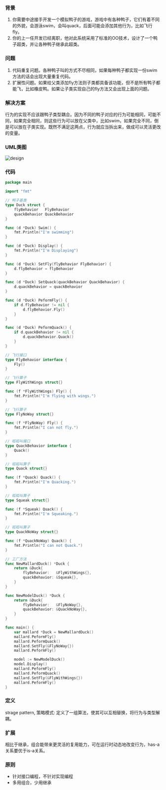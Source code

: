 ### 背景
1. 你需要中途接手开发一个模拟鸭子的游戏，游戏中有各种鸭子，它们有着不同的外貌，会游泳swim，会叫quack，后面可能会添加其他行为，比如飞行fly。
2. 你的上一任开发已经离职，他对此系统采用了标准的OO技术，设计了一个鸭子超类，并让各种鸭子继承此超类。

### 问题
1. 代码重复问题。各种鸭子叫的方式不尽相同，如果每种鸭子都实现一份swim方法的话会出现大量重复代码。
2. 扩展性问题。如果给父类添加fly方法则子类都具备该功能，但不是所有鸭子都能飞，比如橡皮鸭。如果让子类实现自己的fly方法又会出现上面的问题。
 
### 解决方案
行为的实现不应该跟鸭子类型耦合。因为不同的鸭子对应的行为可能相同，可能不同，如果完全相同，则这些行为可以放在父类中，比如swim，如果完全不同，倒是可以放在子类实现。既然不满足这两点，行为就应当拆出来，做成可以灵活更改的变量。

### UML类图
![design](https://www.plantuml.com/plantuml/png/0/ZPBBgi8m48RtynHT7XVr2KH4HCx6Wzf5bpBKU0ochUQY5FNT3TDRHXUs44Z--VwPIQOpOr5Rbol851eJBLnsYkuG-M-fghauubMMEZhq-nq5DmwpKnU-XAST497SPFupekr2chF2gZcjXJwKEW_IDu54s4-neLczdd-Ndz3SOojm_-jNS9--YoUGF7d4CGDRymgLGltT6t0080lhUyLCi9Uh_VxzUcySJqEahUgbLDfZAej_ysOB4quUup5Z0_zVcM8rm4iSQvdFiyv0K-LjCwmjJEA7XsUaoYIrhkJY10worMGt76V5u8eT33DHxFrl_W80 "design")


### 代码
```go
package main

import "fmt"

// 鸭子基类
type Duck struct {
	flyBehavior   FlyBehavior
	quackBehavior QuackBehavior
}

func (d *Duck) Swim() {
	fmt.Println("I'm swimming")
}

func (d *Duck) Display() {
	fmt.Println("I'm Displaying")
}

func (d *Duck) SetFly(flyBehavior FlyBehavior) {
	d.flyBehavior = flyBehavior
}

func (d *Duck) SetQuack(quackBehavior QuackBehavior) {
	d.quackBehavior = quackBehavior
}

func (d *Duck) PeformFly() {
	if d.flyBehavior != nil {
		d.flyBehavior.Fly()
	}
}

func (d *Duck) PeformQuack() {
	if d.quackBehavior != nil {
		d.quackBehavior.Quack()
	}
}

// 飞行接口
type FlyBehavior interface {
	Fly()
}

// 飞行算子
type FlyWithWings struct{}

func (f *FlyWithWings) Fly() {
	fmt.Println("I'm flying with wings.")
}

// 飞行算子
type FlyNoWay struct{}

func (f *FlyNoWay) Fly() {
	fmt.Println("I can not fly.")
}

// 呱呱叫接口
type QuackBehavior interface {
	Quack()
}

// 呱呱叫算子
type Quack struct{}

func (f *Quack) Quack() {
	fmt.Println("I'm Quacking.")
}

// 呱呱叫算子
type Squeak struct{}

func (f *Squeak) Quack() {
	fmt.Println("I'm Squeaking.")
}

// 呱呱叫算子
type QuackNoWay struct{}

func (f *QuackNoWay) Quack() {
	fmt.Println("I can not Quack.")
}

// 工厂方法
func NewMallardDuck() *Duck {
	return &Duck{
		flyBehavior:   &FlyWithWings{},
		quackBehavior: &Squeak{},
	}
}

func NewModelDuck() *Duck {
	return &Duck{
		flyBehavior:   &FlyNoWay{},
		quackBehavior: &QuackNoWay{},
	}
}

func main() {
	var mallard *Duck = NewMallardDuck()
	mallard.PeformFly()
	mallard.PeformQuack()
	mallard.SetFly(&FlyNoWay{})
	mallard.PeformFly()

	model := NewModelDuck()
	model.Display()
	mallard.PeformFly()
	mallard.PeformQuack()
	mallard.SetFly(&FlyWithWings{})
	mallard.PeformFly()
}

```

### 定义
strage pattern, 策略模式: 定义了一组算法，使其可以互相替换，将行为与类型解耦。

### 扩展
相比于继承，组合能带来更灵活的复用能力，可在运行时动态地改变行为，has-a关系要优于is-a关系。

### 原则
- 针对接口编程，不针对实现编程
- 多用组合，少用继承